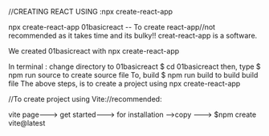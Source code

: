 
//CREATING REACT USING :npx create-react-app

 npx create-react-app 01basicreact -- To create react-app//not recommended as it takes time and its bulky!!
 creat-react-app is a software.

We created 01basicreact with npx create-react-app

In terminal : change directory to 01basicreact
 $ cd 01basicreact
 then, type $ npm run source to create source file
 To, build $ npm run build to build build file
The above steps, is to create a project using 
npx create-react-app



//To create project using Vite://recommended:



vite page---> get started---> for installation -->copy
---> $npm create vite@latest